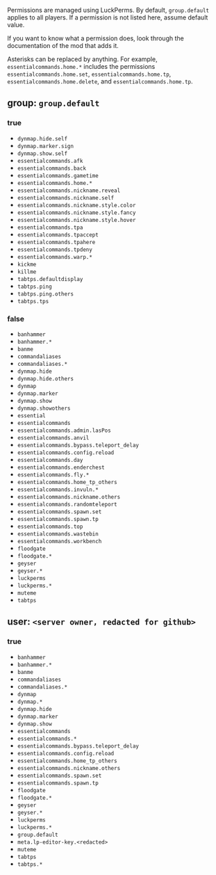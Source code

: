 Permissions are managed using LuckPerms. By default, `group.default` applies to all players. If a permission is not listed here, assume default value.

If you want to know what a permission does, look through the documentation of the mod that adds it.

Asterisks can be replaced by anything. For example, `essentialcommands.home.*` includes the permissions `essentialcommands.home.set`, `essentialcommands.home.tp`, `essentialcommands.home.delete`, and `essentialcommands.home.tp`.

## group: `group.default`

### true

- `dynmap.hide.self`
- `dynmap.marker.sign`
- `dynmap.show.self`
- `essentialcommands.afk`
- `essentialcommands.back`
- `essentialcommands.gametime`
- `essentialcommands.home.*`
- `essentialcommands.nickname.reveal`
- `essentialcommands.nickname.self`
- `essentialcommands.nickname.style.color`
- `essentialcommands.nickname.style.fancy`
- `essentialcommands.nickname.style.hover`
- `essentialcommands.tpa`
- `essentialcommands.tpaccept`
- `essentialcommands.tpahere`
- `essentialcommands.tpdeny`
- `essentialcommands.warp.*`
- `kickme`
- `killme`
- `tabtps.defaultdisplay`
- `tabtps.ping`
- `tabtps.ping.others`
- `tabtps.tps`

### false

- `banhammer`
- `banhammer.*`
- `banme`
- `commandaliases`
- `commandaliases.*`
- `dynmap.hide`
- `dynmap.hide.others`
- `dynmap`
- `dynmap.marker`
- `dynmap.show`
- `dynmap.showothers`
- `essential`
- `essentialcommands`
- `essentialcommands.admin.lasPos`
- `essentialcommands.anvil`
- `essentialcommands.bypass.teleport_delay`
- `essentialcommands.config.reload`
- `essentialcommands.day`
- `essentialcommands.enderchest`
- `essentialcommands.fly.*`
- `essentialcommands.home_tp_others`
- `essentialcommands.invuln.*`
- `essentialcommands.nickname.others`
- `essentialcommands.randomteleport`
- `essentialcommands.spawn.set`
- `essentialcommands.spawn.tp`
- `essentialcommands.top`
- `essentialcommands.wastebin`
- `essentialcommands.workbench`
- `floodgate`
- `floodgate.*`
- `geyser`
- `geyser.*`
- `luckperms`
- `luckperms.*`
- `muteme`
- `tabtps`

## user: `<server owner, redacted for github>`

### true

- `banhammer`
- `banhammer.*`
- `banme`
- `commandaliases`
- `commandaliases.*`
- `dynmap`
- `dynmap.*`
- `dynmap.hide`
- `dynmap.marker`
- `dynmap.show`
- `essentialcommands`
- `essentialcommands.*`
- `essentialcommands.bypass.teleport_delay`
- `essentialcommands.config.reload`
- `essentialcommands.home_tp_others`
- `essentialcommands.nickname.others`
- `essentialcommands.spawn.set`
- `essentialcommands.spawn.tp`
- `floodgate`
- `floodgate.*`
- `geyser`
- `geyser.*`
- `luckperms`
- `luckperms.*`
- `group.default`
- `meta.lp-editor-key.<redacted>`
- `muteme`
- `tabtps`
- `tabtps.*`
